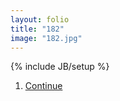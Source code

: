 ```yaml
---
layout: folio
title: "182"
image: "182.jpg"
---
```

{% include JB/setup %}

<div class="copy">
</div>

<div class="choice">
	<ol>
		<li><a href="183.html">
			Continue
</a></li>
	</ol>
</div>